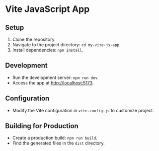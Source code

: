 # Vite JavaScript App

## Setup

1. Clone the repository.
2. Navigate to the project directory: `cd my-vite-js-app`.
3. Install dependencies: `npm install`.

## Development

- Run the development server: `npm run dev`.
- Access the app at [http://localhost:5173](http://localhost:5173).

## Configuration

- Modify the Vite configuration in `vite.config.js` to customize project.

## Building for Production

- Create a production build: `npm run build`.
- Find the generated files in the `dist` directory.



